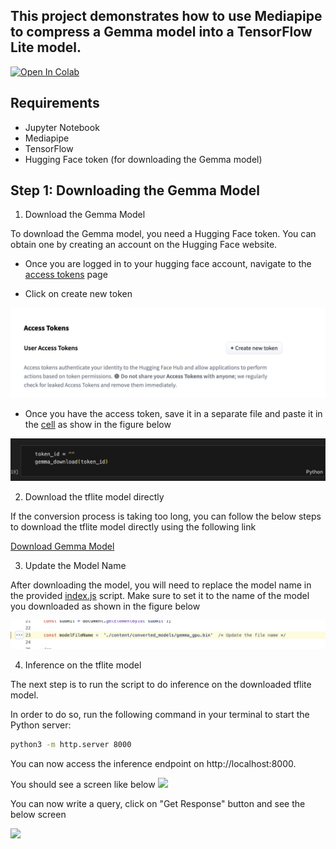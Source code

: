 ## This project demonstrates how to use Mediapipe to compress a Gemma model into a TensorFlow Lite model.

[![Open In Colab](https://colab.research.google.com/assets/colab-badge.svg)](https://colab.research.google.com/drive/1xMaFnhgg5cNwMO9dAQfhEaMD2UCus8sW?usp=sharing)

## Requirements

- Jupyter Notebook
- Mediapipe
- TensorFlow
- Hugging Face token (for downloading the Gemma model)

## Step 1: Downloading the Gemma Model 

1. Download the Gemma Model

To download the Gemma model, you need a Hugging Face token. You can obtain one by creating an account on the Hugging Face website.

- Once you are logged in to your hugging face account, navigate to the [access tokens](https://huggingface.co/settings/tokens) page 

- Click on create new token

![Access Token](./assets/access_token.png)

- Once you have the access token, save it in a separate file and paste it in the [cell](https://colab.research.google.com/drive/1xMaFnhgg5cNwMO9dAQfhEaMD2UCus8sW?usp=sharing) as show in the figure below

![Access Token](./assets/access_token_2.png)


2. Download the tflite model directly

If the conversion process is taking too long, you can follow the below steps to download the tflite model directly using the following link


[Download Gemma Model](https://drive.google.com/file/d/1-1SgjPC2txY57YPGi3Sf633H98wO9Hjd/view?usp=drive_link)



3. Update the Model Name

After downloading the model, you will need to replace the model name in the provided [index.js](https://github.com/initmahesh/MLAI-community-labs/blob/a8cc5d0c90e68ce9c7cd8905d69310a09836a103/Class-Labs/Lab-tinyml/index.js#L23) script. Make sure to set it to the name of the model you downloaded as shown in the figure below

![Model Name](./assets/model_name.png)


4. Inference on the tflite model

The next step is to run the script to do inference on the downloaded tflite model.

In order to do so, run the following command in your terminal to start the Python server:

```bash
python3 -m http.server 8000
````

You can now access the inference endpoint on http://localhost:8000.

You should see a screen like below
![](./assets/inference_1.png)

You can now write a query, click on  "Get Response" button and see the below screen

![](./assets/inference_2.png)